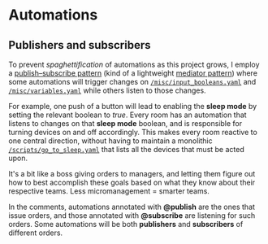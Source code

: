 # Automations

## Publishers and subscribers

To prevent _spaghettification_ of automations as this project grows, I employ a [publish–subscribe pattern](https://en.wikipedia.org/wiki/Publish%E2%80%93subscribe_pattern) (kind of a lightweight [mediator pattern](https://en.wikipedia.org/wiki/Mediator_pattern)) where some automations will trigger changes on [`/misc/input_booleans.yaml`](../misc/input_booleans.yaml) and [`/misc/variables.yaml`](../misc/variables.yaml) while others listen to those changes.

For example, one push of a button will lead to enabling the **sleep mode** by setting the relevant boolean to _true_. Every room has an automation that listens to changes on that **sleep mode** boolean, and is responsible for turning devices on and off accordingly. This makes every room reactive to one central direction, without having to maintain a monolithic [`/scripts/go_to_sleep.yaml`](../scripts/go_to_sleep.yaml) that lists all the devices that must be acted upon.

It's a bit like a boss giving orders to managers, and letting them figure out how to best accomplish these goals based on what they know about their respective teams. Less micromanagement = smarter teams.

In the comments, automations annotated with **@publish** are the ones that issue orders, and those annotated with **@subscribe** are listening for such orders. Some automations will be both **publishers** and **subscribers** of different orders.
